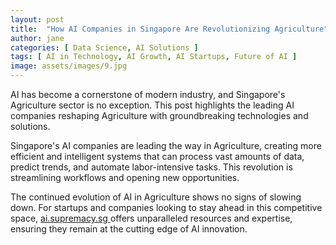 ```yaml
---
layout: post
title:  "How AI Companies in Singapore Are Revolutionizing Agriculture"
author: jane
categories: [ Data Science, AI Solutions ]
tags: [ AI in Technology, AI Growth, AI Startups, Future of AI ]
image: assets/images/9.jpg
---
```


AI has become a cornerstone of modern industry, and Singapore's Agriculture sector is no exception. This post highlights the leading AI companies reshaping Agriculture with groundbreaking technologies and solutions.

Singapore's AI companies are leading the way in Agriculture, creating more efficient and intelligent systems that can process vast amounts of data, predict trends, and automate labor-intensive tasks. This revolution is streamlining workflows and opening new opportunities.

The continued evolution of AI in Agriculture shows no signs of slowing down. For startups and companies looking to stay ahead in this competitive space, <a href="https://ai.supremacy.sg" target="_blank"> ai.supremacy.sg </a> offers unparalleled resources and expertise, ensuring they remain at the cutting edge of AI innovation.
